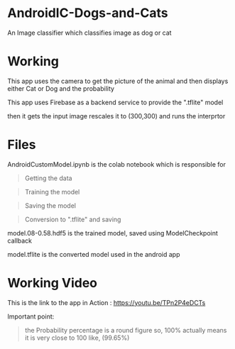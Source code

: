 # AndroidIC-Dogs-and-Cats
An Image classifier which classifies image as dog or cat

# Working

This app uses the camera to get the picture of the animal and then 
displays either Cat or Dog and the probability

This app uses Firebase as a backend service to provide the ".tflite" model

then it gets the input image rescales it to (300,300) and runs the interprtor

# Files

AndroidCustomModel.ipynb is the colab notebook which is responsible for
>Getting the data

>Training the model

>Saving the model

>Conversion to ".tflite" and saving


model.08-0.58.hdf5  is the trained model, saved using ModelCheckpoint callback

model.tflite  is the converted model used in the android app

# Working Video

This is the link to the app in Action : https://youtu.be/TPn2P4eDCTs

Important point:

>the Probability percentage is a round figure so, 100% actually means it is very close to 100 like, (99.65%)
